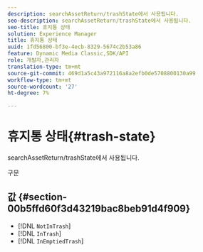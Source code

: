 ```yaml
---
description: searchAssetReturn/trashState에서 사용됩니다.
seo-description: searchAssetReturn/trashState에서 사용됩니다.
seo-title: 휴지통 상태
solution: Experience Manager
title: 휴지통 상태
uuid: 1fd56800-bf3e-4ecb-8329-5674c2b53a86
feature: Dynamic Media Classic,SDK/API
role: 개발자,관리자
translation-type: tm+mt
source-git-commit: 469d1a5c43a972116a8a2efb0de5708800130a99
workflow-type: tm+mt
source-wordcount: '27'
ht-degree: 7%

---
```



# 휴지통 상태{#trash-state}

searchAssetReturn/trashState에서 사용됩니다.

구문

## 값 {#section-00b5ffd60f3d43219bac8beb91d4f909}

* [!DNL `NotInTrash`]
* [!DNL `InTrash`]
* [!DNL `InEmptiedTrash`]

